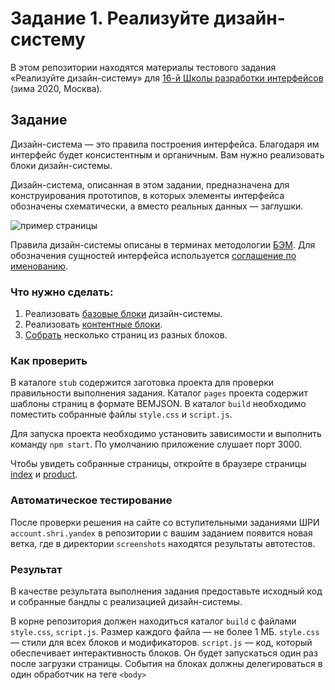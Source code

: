 # Задание 1. Реализуйте дизайн-систему

В этом репозитории находятся материалы тестового задания «Реализуйте дизайн-систему» для [16-й Школы разработки интерфейсов](https://yandex.ru/promo/academy/shri) (зима 2020, Москва).

## Задание

Дизайн-система — это правила построения интерфейса. Благодаря им интерфейс будет консистентным и органичным. Вам нужно реализовать блоки дизайн-системы.

Дизайн-система, описанная в этом задании, предназначена для конструирования прототипов, в которых элементы интерфейса обозначены схематически, а вместо реальных данных — заглушки.

![пример страницы](page-example.png)

Правила дизайн-системы описаны в терминах методологии [БЭМ](https://ru.bem.info/methodology/key-concepts). Для обозначения сущностей интерфейса используется [соглашение по именованию](https://ru.bem.info/methodology/naming-convention).

### Что нужно сделать:

1. Реализовать [базовые блоки](BASE.md) дизайн-системы.
2. Реализовать [контентные блоки](CONTENT.md).
3. [Cобрать](PAGES.md) несколько страниц из разных блоков.

### Как проверить

В каталоге `stub` содержится заготовка проекта для проверки правильности выполнения задания.
Каталог `pages` проекта содержит шаблоны страниц в формате BEMJSON.
В каталог `build` необходимо поместить собранные файлы `style.css` и `script.js`.

Для запуска проекта необходимо установить зависимости и выполнить команду `npm start`. По умолчанию приложение слушает порт 3000.

Чтобы увидеть собранные страницы, откройте в браузере страницы [index](http://localhost:3000/index) и [product](http://localhost:3000/product).

### Автоматическое тестирование

После проверки решения на сайте со вступительными заданиями ШРИ `account.shri.yandex`
в репозитории с вашим заданием появится новая ветка, где в директории `screenshots` находятся результаты автотестов.

### Результат

В качестве результата выполнения задания предоставьте исходный код и собранные бандлы с реализацией дизайн-системы.

В корне репозитория должен находиться каталог `build` с файлами `style.css`, `script.js`. Размер каждого файла — не более 1 МБ. `style.css` — стили для всех блоков и модификаторов. `script.js` — код, который обеспечивает интерактивность блоков. Он будет запускаться один раз после загрузки страницы. События на блоках должны делегироваться в один обработчик на теге `<body>`
